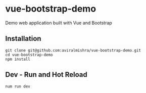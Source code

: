 # vue-bootstrap-demo

Demo web application built with Vue and Bootstrap

## Installation

```
git clone git@github.com:aviralmishra/vue-bootstrap-demo.git
cd vue-bootstrap-demo
npm install
```

## Dev - Run and Hot Reload

```
num run dev
```
